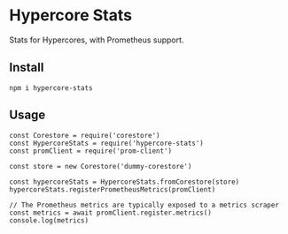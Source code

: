 # Hypercore Stats

Stats for Hypercores, with Prometheus support.

## Install

```
npm i hypercore-stats
```

## Usage

```
const Corestore = require('corestore')
const HypercoreStats = require('hypercore-stats')
const promClient = require('prom-client')

const store = new Corestore('dummy-corestore')

const hypercoreStats = HypercoreStats.fromCorestore(store)
hypercoreStats.registerPrometheusMetrics(promClient)

// The Prometheus metrics are typically exposed to a metrics scraper
const metrics = await promClient.register.metrics()
console.log(metrics)
```
